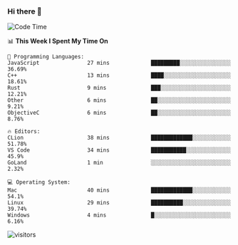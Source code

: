 ### Hi there 👋

<!--
**CrazyCollin/crazycollin** is a ✨ _special_ ✨ repository because its `README.md` (this file) appears on your GitHub profile.

Here are some ideas to get you started:

- 🔭 I’m currently working on ...
- 🌱 I’m currently learning ...
- 👯 I’m looking to collaborate on ...
- 🤔 I’m looking for help with ...
- 💬 Ask me about ...
- 📫 How to reach me: ...
- 😄 Pronouns: ...
- ⚡ Fun fact: ...
-->

<!--START_SECTION:waka-->
![Code Time](http://img.shields.io/badge/Code%20Time-142%20hrs%202%20mins-blue)

📊 **This Week I Spent My Time On** 

```text
💬 Programming Languages: 
JavaScript               27 mins             █████████░░░░░░░░░░░░░░░░   36.69% 
C++                      13 mins             ████░░░░░░░░░░░░░░░░░░░░░   18.61% 
Rust                     9 mins              ███░░░░░░░░░░░░░░░░░░░░░░   12.21% 
Other                    6 mins              ██░░░░░░░░░░░░░░░░░░░░░░░   9.21% 
ObjectiveC               6 mins              ██░░░░░░░░░░░░░░░░░░░░░░░   8.76%

🔥 Editors: 
CLion                    38 mins             █████████████░░░░░░░░░░░░   51.78% 
VS Code                  34 mins             ███████████░░░░░░░░░░░░░░   45.9% 
GoLand                   1 min               ░░░░░░░░░░░░░░░░░░░░░░░░░   2.32%

💻 Operating System: 
Mac                      40 mins             █████████████░░░░░░░░░░░░   54.1% 
Linux                    29 mins             ██████████░░░░░░░░░░░░░░░   39.74% 
Windows                  4 mins              █░░░░░░░░░░░░░░░░░░░░░░░░   6.16%

```


<!--END_SECTION:waka-->


![visitors](https://visitor-badge.glitch.me/badge?page_id=crazycollin.crazycollin&left_color=green&right_color=red)
